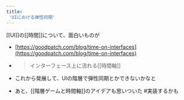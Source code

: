 ```yaml
---
title:
 'UIにおける弾性同期'
---
```


[[UI]]の[[時間]]について、面白いものが
- [https://goodpatch.com/blog/time-on-interfaces](https://goodpatch.com/blog/time-on-interfaces)
- > インターフェース上に流れる[[時間軸]]

- これから発展して、UIの階層で弾性同期とかできないかなと

- あと、[[階層ゲームと時間軸]]のアイデアも思いついた
#実装するかも
